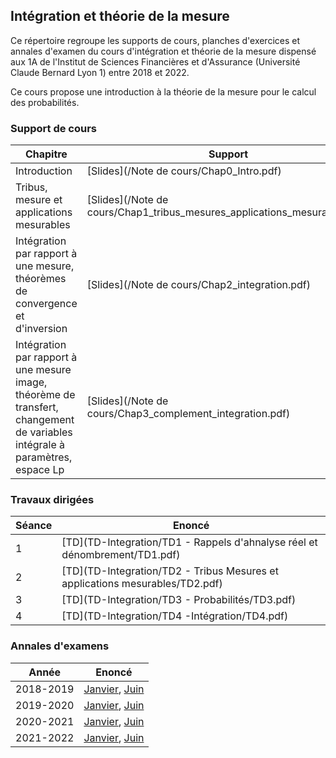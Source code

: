 ## Intégration et théorie de la mesure	

Ce répertoire regroupe les supports de cours, planches d'exercices et annales d'examen du cours d'intégration et théorie de la mesure dispensé aux 1A de l'Institut de Sciences Financières et d'Assurance (Université Claude Bernard Lyon 1) entre 2018 et 2022.

Ce cours propose une introduction à la théorie de la mesure pour le calcul des probabilités. 

### Support de cours

Chapitre             | Support
-----------------   | -------------
Introduction | [Slides](/Note de cours/Chap0_Intro.pdf)
Tribus, mesure et applications mesurables | [Slides](/Note de cours/Chap1_tribus_mesures_applications_mesurables.pdf)
Intégration par rapport à une mesure, théorèmes de convergence et d'inversion | [Slides](/Note de cours/Chap2_integration.pdf)
Intégration par rapport à une mesure image, théorème de transfert, changement de variables intégrale à paramètres, espace Lp | [Slides](/Note de cours/Chap3_complement_integration.pdf)


### Travaux dirigées

Séance             | Enoncé
-----------------   | -------------
1 | [TD](TD-Integration/TD1 - Rappels d'ahnalyse réel et dénombrement/TD1.pdf)
2 | [TD](TD-Integration/TD2 - Tribus Mesures et applications mesurables/TD2.pdf)
3 | [TD](TD-Integration/TD3 - Probabilités/TD3.pdf)
4 | [TD](TD-Integration/TD4 -Intégration/TD4.pdf)

### Annales d'examens

Année            | Enoncé
-----------------   | -------------
2018-2019 | [Janvier](Annales/2018-2019/Exam_integration_L3Actu_2018-2019.pdf), [Juin](Annales/2018-2019/Rattrapage_integration_L3Actu_2018-2019.pdf)
2019-2020 | [Janvier](Annales/2019-2020/Final/Exam_integration_Janvier_2020.pdf), [Juin](Annales/2019-2020/Rattrapage/Exam_integration_Juin_2020.pdf)
2020-2021 | [Janvier](Annales/2020-2021/Exam_integration_Janvier_2021.pdf), [Juin](Annales/2020-2021/Exam_integration_Juin_2021.pdf)
2021-2022 | [Janvier](Annales/2021-2022/Final/Exam_integration_Janvier_2022.pdf), [Juin](Annales/2021-2022/Rattrapage/Exam_integration_Juin_2022.pdf)